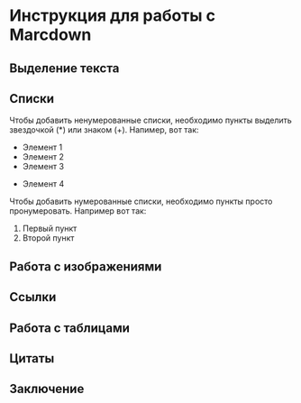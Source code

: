 # Инструкция для работы с Marcdown

## Выделение текста

## Списки

Чтобы добавить ненумерованные списки, необходимо пункты выделить звездочкой (*) или знаком (+). Напимер, вот так:
* Элемент 1
* Элемент 2
* Элемент 3
+ Элемент 4

Чтобы добавить нумерованные списки, необходимо пункты просто пронумеровать. Например вот так:
1. Первый пункт
2. Второй пункт


## Работа с изображениями

## Ссылки

## Работа с таблицами

## Цитаты

## Заключение